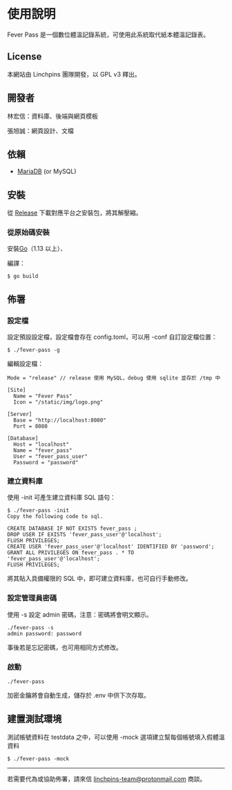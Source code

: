 # 使用說明

Fever Pass 是一個數位體溫記錄系統，可使用此系統取代紙本體溫記錄表。

## License 
本網站由 Linchpins 團隊開發，以 GPL v3 釋出。

## 開發者
林宏信：資料庫、後端與網頁模板

張旭誠：網頁設計、文檔

## 依賴

- [MariaDB](https://mariadb.org/download) (or MySQL)

## 安裝

從 [Release](https://github.com/Linchpins-team/fever-pass/releases) 下載對應平台之安裝包，將其解壓縮。
### 從原始碼安裝
安裝[Go](https://golang.org)（1.13 以上）、

編譯：

	$ go build

## 佈署

### 設定檔
設定預設設定檔，設定檔會存在 config.toml，可以用 -conf 自訂設定檔位置：

	$ ./fever-pass -g

編輯設定檔：

```
Mode = "release" // release 使用 MySQL，debug 使用 sqlite 並存於 /tmp 中

[Site]
  Name = "Fever Pass"
  Icon = "/static/img/logo.png"

[Server]
  Base = "http://localhost:8080"
  Port = 8080

[Database]
  Host = "localhost"
  Name = "fever_pass"
  User = "fever_pass_user"
  Password = "password"
```

### 建立資料庫

使用 -init 可產生建立資料庫 SQL 語句：

```
$ ./fever-pass -init
Copy the following code to sql.

CREATE DATABASE IF NOT EXISTS fever_pass ;
DROP USER IF EXISTS 'fever_pass_user'@'localhost';
FLUSH PRIVILEGES;
CREATE USER 'fever_pass_user'@'localhost' IDENTIFIED BY 'password'; 
GRANT ALL PRIVILEGES ON fever_pass . * TO 'fever_pass_user'@'localhost'; 
FLUSH PRIVILEGES;
```

將其貼入具備權限的 SQL 中，即可建立資料庫，也可自行手動修改。

### 設定管理員密碼

使用 -s 設定 admin 密碼，注意：密碼將會明文顯示。

```
./fever-pass -s
admin password: password
```

事後若是忘記密碼，也可用相同方式修改。

### 啟動
	
	./fever-pass

加密金鑰將會自動生成，儲存於 .env 中供下次存取。

## 建置測試環境

測試帳號資料在 testdata 之中，可以使用 -mock 選項建立幫每個帳號填入假體溫資料

	$ ./fever-pass -mock

---

若需要代為或協助佈署，請來信 linchpins-team@protonmail.com 商談。
